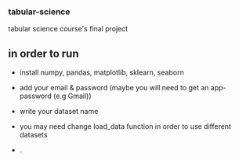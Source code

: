 ### tabular-science ###
tabular science course's final project

## in order to run ##

 - install numpy, pandas, matplotlib, sklearn, seaborn
 
 - add your email & password (maybe you will need to get an app-password (e.g Gmail))
 
 - write your dataset name
 
 - you may need change load_data function in order to use different datasets
 - .
